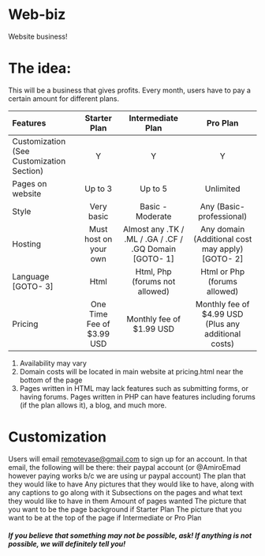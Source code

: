 # Web-biz
Website business! 

# The idea:
This will be a business that gives profits. 
Every month, users have to pay a certain amount for different plans.

Features | Starter Plan | Intermediate Plan | Pro Plan
:---|:---:|:---:|:---:
Customization (See Customization Section) | Y | Y | Y
Pages on website | Up to 3 | Up to 5 | Unlimited
Style | Very basic | Basic - Moderate | Any (Basic-professional)
Hosting | Must host on your own | Almost any .TK / .ML / .GA / .CF / .GQ Domain [GOTO- 1] | Any domain (Additional cost may apply) [GOTO- 2]
Language [GOTO- 3] | Html | Html, Php (forums not allowed) | Html or Php (forums allowed)
Pricing | One Time Fee of $3.99 USD | Monthly fee of $1.99 USD | Monthly fee of $4.99 USD (Plus any additional costs)

1. Availability may vary
2. Domain costs will be located in main website at pricing.html near the bottom of the page
3. Pages written in HTML may lack features such as submitting forms, or having forums. Pages written in PHP can have features including forums (if the plan allows it), a blog, and much more.

# Customization
Users will email remotevase@gmail.com to sign up for an account. In that email, the following will be there:
their paypal account (or @AmiroEmad however paying works b/c we are using ur paypal account)
The plan that they would like to have
Any pictures that they would like to have, along with any captions to go along with it
Subsections on the pages and what text they would like to have in them
Amount of pages wanted
The picture that you want to be the page background if Starter Plan
The picture that you want to be at the top of the page if Intermediate or Pro Plan
##### If you believe that something may not be possible, ask! If anything is not possible, we will definitely tell you!
